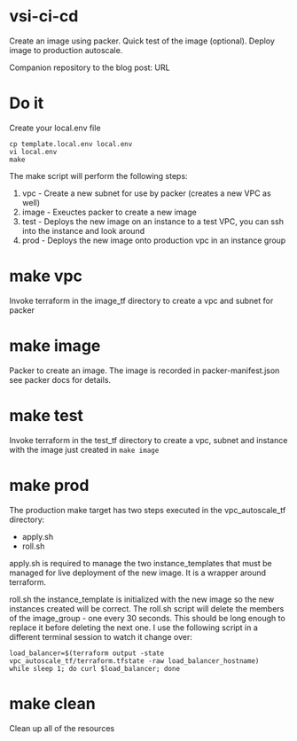 # vsi-ci-cd
Create an image using packer.  Quick test of the image (optional).  Deploy image to production autoscale.

Companion repository to the blog post: URL


# Do it
Create your local.env file
```
cp template.local.env local.env
vi local.env
make
```

The make script will perform the following steps:
1. vpc - Create a new subnet for use by packer (creates a new  VPC as well)
1. image - Exeuctes packer to create a new image
1. test - Deploys the new image on an instance to a test VPC, you can ssh into the instance and look around
1. prod - Deploys the new image onto production vpc in an instance group

# make vpc
Invoke terraform in the image_tf directory to create a vpc and subnet for packer

# make image
Packer to create an image.  The image is recorded in packer-manifest.json see packer docs for details.

# make test
Invoke terraform in the test_tf directory to create a vpc, subnet and instance with the image just created in `make image`

# make prod
The production make target has two steps executed in the vpc_autoscale_tf directory:
- apply.sh
- roll.sh

apply.sh is required to manage the two instance_templates that must be managed for live deployment of the new image.  It is a wrapper around terraform.

roll.sh the instance_template is initialized with the new image so the new instances created will be correct.  The roll.sh script will delete the members of the image_group - one every 30 seconds.  This should be long enough to replace it before deleting the next one.  I use the following script in a different terminal session to watch it change over:

```
load_balancer=$(terraform output -state vpc_autoscale_tf/terraform.tfstate -raw load_balancer_hostname)
while sleep 1; do curl $load_balancer; done
```

# make clean
Clean up all of the resources